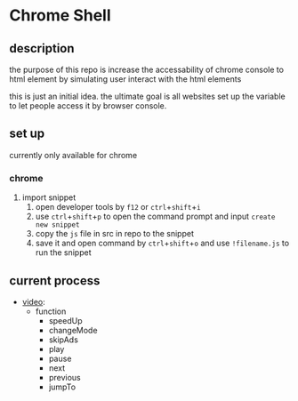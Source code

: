 # Chrome Shell

## description
the purpose of this repo is increase the accessability of chrome console to html element by simulating user interact with the html elements

this is just an initial idea. the ultimate goal is all websites set up the variable to let people access it by browser console.

## set up

currently only available for chrome

### chrome

1. import snippet
    1. open developer tools by `f12` or `ctrl`+`shift`+`i`
    2. use `ctrl`+`shift`+`p` to open the command prompt and input `create new snippet`
    3. copy the `js` file in src in repo to the snippet
    4. save it and open command by `ctrl`+`shift`+`o` and use `!filename.js` to run the snippet


## current process
- [video](docs/video.md):
    - function
        - speedUp
        - changeMode
        - skipAds
        - play
        - pause
        - next
        - previous
        - jumpTo
